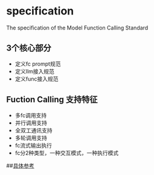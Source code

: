 # specification
The specification of the Model Function Calling Standard
## 3个核心部分
- 定义fc prompt规范
- 定义llm接入规范
- 定义func接入规范

## Fuction Calling 支持特征
- 多fc调用支持
- 并行调用支持
- 全双工通讯支持
- 多轮调用支持
- fc流式输出执行
- fc分2种类型，一种交互模式，一种执行模式

##[具体参考](./desc.md)